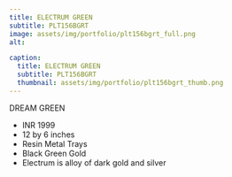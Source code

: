 ```yaml
---
title: ELECTRUM GREEN
subtitle: PLT156BGRT
image: assets/img/portfolio/plt156bgrt_full.png
alt: 

caption:
  title: ELECTRUM GREEN
  subtitle: PLT156BGRT
  thumbnail: assets/img/portfolio/plt156bgrt_thumb.png
---
```

DREAM GREEN

- INR 1999
- 12 by 6 inches
- Resin Metal Trays
- Black Green Gold
- Electrum is alloy of dark gold and silver